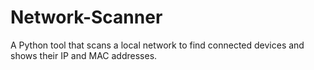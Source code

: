 # Network-Scanner
A Python tool that scans a local network to find connected devices and shows their IP and MAC addresses.
